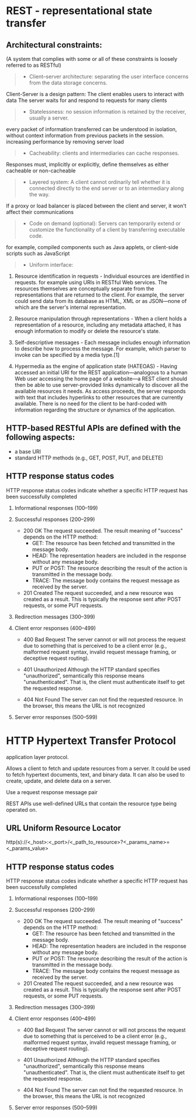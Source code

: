 # REST - representational state transfer
## Architectural constraints: 
(A system that complies with some or all of these constraints is loosely referred to as RESTful) 
> - Client–server architecture:
separating the user interface concerns from the data storage concerns.

Client-Server is a design pattern:
The client enables users to interact with data
The server waits for and respond to requests for many clients
 
> - Statelessness:  no session information is retained by the receiver, usually a server.

every packet of information transferred can be understood in isolation, without context information from previous packets in the session.
increasing performance by removing server load 

> - Cacheability:
clients and intermediaries can cache responses. 

Responses must, implicitly or explicitly, define themselves as either cacheable or non-cacheable


> - Layered system:
A client cannot ordinarily tell whether it is connected directly to the end server or to an intermediary along the way. 

If a proxy or load balancer is placed between the client and server, it won't affect their communications


> - Code on demand (optional):
Servers can temporarily extend or customize the functionality of a client by transferring executable code.

for example, compiled components such as Java applets, or client-side scripts such as JavaScript

> - Uniform interface:
1) Resource identification in requests - Individual  esources are identified in requests. 
for example using URIs in RESTful Web services. The resources themselves are conceptually separate from the representations that are returned to the client. For example, the server could send data from its database as HTML, XML or as JSON—none of which are the server's internal representation.

2) Resource manipulation through representations - When a client holds a representation of a resource, including any metadata attached, it has enough information to modify or delete the resource's state.

3) Self-descriptive messages - Each message includes enough information to describe how to process the message. For example, which parser to invoke can be specified by a media type.[1]
4) Hypermedia as the engine of application state (HATEOAS) - Having accessed an initial URI for the REST application—analogous to a human Web user accessing the home page of a website—a REST client should then be able to use server-provided links dynamically to discover all the available resources it needs. As access proceeds, the server responds with text that includes hyperlinks to other resources that are currently available. There is no need for the client to be hard-coded with information regarding the structure or dynamics of the application.

## HTTP-based RESTful APIs are defined with the following aspects:
- a base URI
- standard HTTP methods (e.g., GET, POST, PUT, and DELETE)


## HTTP response status codes
HTTP response status codes indicate whether a specific HTTP request has been successfully completed
1) Informational responses (100–199)


2) Successful responses (200–299)
   * 200 OK
   The request succeeded. The result meaning of "success" depends on the HTTP method:
     - GET: The resource has been fetched and transmitted in the message body.
     - HEAD: The representation headers are included in the response without any message body.
     - PUT or POST: The resource describing the result of the action is transmitted in the message body.
     - TRACE: The message body contains the request message as received by the server.
   * 201 Created
   The request succeeded, and a new resource was created as a result. This is typically the response sent after POST requests, or some PUT requests.

3) Redirection messages (300–399)

4) Client error responses (400–499)
   * 400 Bad Request
   The server cannot or will not process the request due to something that is perceived to be a client error (e.g., malformed request syntax, invalid request message framing, or deceptive request routing).

   * 401 Unauthorized
   Although the HTTP standard specifies "unauthorized", semantically this response means "unauthenticated". That is, the client must authenticate itself to get the requested response.
   * 404 Not Found
   The server can not find the requested resource. In the browser, this means the URL is not recognized
 
5) Server error responses (500–599)


# HTTP Hypertext Transfer Protocol
application layer protocol.

Allows a client to fetch and update resources from a server. It could be used to fetch hypertext documents, text, and binary data. It can also be used to create, update, and delete data on a server.

Use a request response message pair

REST APIs use well-defined URLs that contain the resource type being operated on.

## URL Uniform Resource Locator

http(s)://<_host>:<_port>/<_path_to_resource>?<_params_name>=<_params_value>

## HTTP response status codes
HTTP response status codes indicate whether a specific HTTP request has been successfully completed
1) Informational responses (100–199)


2) Successful responses (200–299)
   * 200 OK
   The request succeeded. The result meaning of "success" depends on the HTTP method:
     - GET: The resource has been fetched and transmitted in the message body.
     - HEAD: The representation headers are included in the response without any message body.
     - PUT or POST: The resource describing the result of the action is transmitted in the message body.
     - TRACE: The message body contains the request message as received by the server.
   * 201 Created
   The request succeeded, and a new resource was created as a result. This is typically the response sent after POST requests, or some PUT requests.

3) Redirection messages (300–399)

4) Client error responses (400–499)
   * 400 Bad Request
   The server cannot or will not process the request due to something that is perceived to be a client error (e.g., malformed request syntax, invalid request message framing, or deceptive request routing).

   * 401 Unauthorized
   Although the HTTP standard specifies "unauthorized", semantically this response means "unauthenticated". That is, the client must authenticate itself to get the requested response.
   * 404 Not Found
   The server can not find the requested resource. In the browser, this means the URL is not recognized
 
5) Server error responses (500–599)
